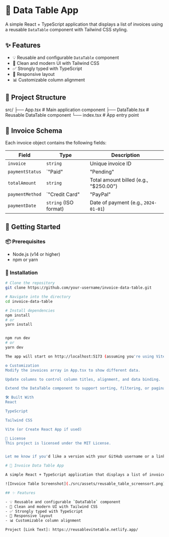 # 🧾 Data Table App

A simple React + TypeScript application that displays a list of invoices using a reusable `DataTable` component with Tailwind CSS styling.

## ✨ Features

- 💡 Reusable and configurable `DataTable` component
- 🎨 Clean and modern UI with Tailwind CSS
- ✅ Strongly typed with TypeScript
- 📱 Responsive layout
- 📊 Customizable column alignment

## 📂 Project Structure

src/
├── App.tsx # Main application component
├── DataTable.tsx # Reusable DataTable component
└── index.tsx # App entry point


## 📄 Invoice Schema

Each invoice object contains the following fields:

| Field          | Type                                    | Description                      |
|----------------|------------------------------------------|----------------------------------|
| `invoice`      | `string`                                 | Unique invoice ID                |
| `paymentStatus`| `"Paid" | "Pending" | "Unpaid"`           | Status of payment                |
| `totalAmount`  | `string`                                 | Total amount billed (e.g., "$250.00") |
| `paymentMethod`| `"Credit Card" | "PayPal" | "Bank Transfer"` | Method used to pay              |
| `paymentDate`  | `string` (ISO format)                    | Date of payment (e.g., `2024-01-01`) |

## 🚀 Getting Started

### 📦 Prerequisites

- Node.js (v14 or higher)
- npm or yarn

### 🔧 Installation

```bash
# Clone the repository
git clone https://github.com/your-username/invoice-data-table.git

# Navigate into the directory
cd invoice-data-table

# Install dependencies
npm install
# or
yarn install


npm run dev
# or
yarn dev

The app will start on http://localhost:5173 (assuming you're using Vite).

⚙️ Customization
Modify the invoices array in App.tsx to show different data.

Update columns to control column titles, alignment, and data binding.

Extend the DataTable component to support sorting, filtering, or pagination.

🛠 Built With
React

TypeScript

Tailwind CSS

Vite (or Create React App if used)

📄 License
This project is licensed under the MIT License.


Let me know if you'd like a version with your GitHub username or a link to the actual `LICENSE` file.

# 🧾 Invoice Data Table App

A simple React + TypeScript application that displays a list of invoices using a reusable `DataTable` component.

![Invoice Table Screenshot](./src/assets/reusable_table_screensort.png)

## ✨ Features

- 💡 Reusable and configurable `DataTable` component
- 🎨 Clean and modern UI with Tailwind CSS
- ✅ Strongly typed with TypeScript
- 📱 Responsive layout
- 📊 Customizable column alignment

Project [Link Text]: https://reusablevitetable.netlify.app/

